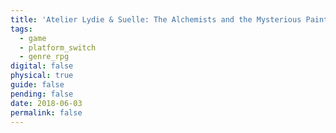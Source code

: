 ```yaml
---
title: 'Atelier Lydie & Suelle: The Alchemists and the Mysterious Paintings'
tags:
  - game
  - platform_switch
  - genre_rpg
digital: false
physical: true
guide: false
pending: false
date: 2018-06-03
permalink: false
---
```

